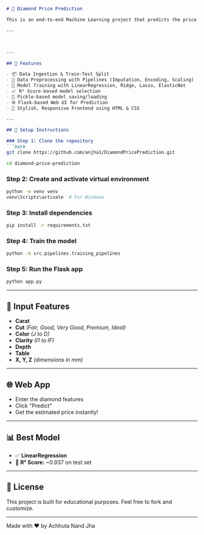 ```markdown
# 💎 Diamond Price Prediction

This is an end-to-end Machine Learning project that predicts the price of a diamond based on features such as carat, cut, color, clarity, depth, and dimensions. It includes data preprocessing, model training, evaluation, and deployment via a Flask-based web app.

---



---

## 🚀 Features

- 📦 Data Ingestion & Train-Test Split
- 🧹 Data Preprocessing with Pipelines (Imputation, Encoding, Scaling)
- 🤖 Model Training with LinearRegression, Ridge, Lasso, ElasticNet
- 📈 R² Score-based model selection
- 💾 Pickle-based model saving/loading
- 🌐 Flask-based Web UI for Prediction
- 🎨 Stylish, Responsive Frontend using HTML & CSS

---

## 🔧 Setup Instructions

### Step 1: Clone the repository
```bash
git clone https://github.com/anjha1/DiamondPricePrediction.git
```
```bash
cd diamond-price-prediction
````

### Step 2: Create and activate virtual environment

```bash
python -m venv venv
venv\Scripts\activate  # For Windows
```

### Step 3: Install dependencies

```bash
pip install -r requirements.txt
```

### Step 4: Train the model

```bash
python -m src.pipelines.training_pipelines
```

### Step 5: Run the Flask app

```bash
python app.py
```

---

## 🧪 Input Features

* **Carat**
* **Cut** *(Fair, Good, Very Good, Premium, Ideal)*
* **Color** *(J to D)*
* **Clarity** *(I1 to IF)*
* **Depth**
* **Table**
* **X, Y, Z** *(dimensions in mm)*

---

## 🌐 Web App

* Enter the diamond features
* Click "Predict"
* Get the estimated price instantly!

---

## 📊 Best Model

* ✅ **LinearRegression**
* 🎯 **R² Score:** \~0.937 on test set

---

## 📄 License

This project is built for educational purposes.
Feel free to fork and customize.

---

Made with ❤️ by Achhuta Nand Jha

